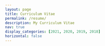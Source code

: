 ```yaml
---
layout: page
title: Curriculum Vitae
permalink: /resume/
description: My Curriculum Vitae
nav: true
display_categories: [2021, 2020, 2019, 2018]
horizontal: false
---
```

